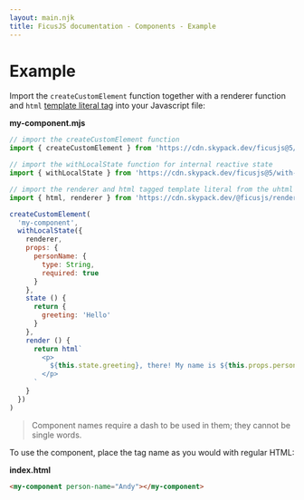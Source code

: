 ```yaml
---
layout: main.njk
title: FicusJS documentation - Components - Example
---
```

# Example

Import the `createCustomElement` function together with a renderer function and `html` [template literal tag](https://developer.mozilla.org/en-US/docs/Web/JavaScript/Reference/Template_literals#Tagged_templates) into your Javascript file:

**my-component.mjs**

```js
// import the createCustomElement function
import { createCustomElement } from 'https://cdn.skypack.dev/ficusjs@5/custom-element'

// import the withLocalState function for internal reactive state
import { withLocalState } from 'https://cdn.skypack.dev/ficusjs@5/with-local-state'

// import the renderer and html tagged template literal from the uhtml renderer
import { html, renderer } from 'https://cdn.skypack.dev/@ficusjs/renderers@5/uhtml'

createCustomElement(
  'my-component',
  withLocalState({
    renderer,
    props: {
      personName: {
        type: String,
        required: true
      }
    },
    state () {
      return {
        greeting: 'Hello'
      }
    },
    render () {
      return html`
        <p>
          ${this.state.greeting}, there! My name is ${this.props.personName}
        </p>
      `
    }
  })
)
```

> Component names require a dash to be used in them; they cannot be single words.

To use the component, place the tag name as you would with regular HTML:

**index.html**

```html
<my-component person-name="Andy"></my-component>
```
